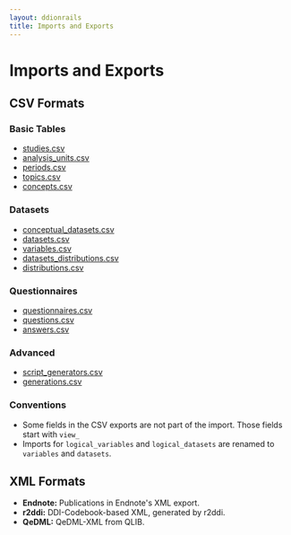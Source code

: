 ```yaml
---
layout: ddionrails
title: Imports and Exports
---
```


Imports and Exports
===================

CSV Formats
-----------

### Basic Tables
* [studies.csv](studies_csv.html)
* [analysis_units.csv](analysis_units_csv.html)
* [periods.csv](periods_csv.html)
* [topics.csv](topics_csv.html)
* [concepts.csv](concepts_csv.html)

### Datasets
* [conceptual_datasets.csv](conceptual_datasets.html)
* [datasets.csv](datasets.html)
* [variables.csv](variables_csv.html)
* [datasets_distributions.csv](datasets_distributions_csv.html)
* [distributions.csv](distributions_csv.html)

### Questionnaires
* [questionnaires.csv](questionnaires_csv.html)
* [questions.csv](questions_csv.html)
* [answers.csv](answers_csv.html)

### Advanced
* [script_generators.csv](script_generators_csv.html)
* [generations.csv](generations_csv.html)

### Conventions
* Some fields in the CSV exports are not part of the import.
  Those fields start with `view_`
* Imports for `logical_variables` and `logical_datasets` are renamed to
  `variables` and `datasets`.

XML Formats
-----------

* **Endnote:** Publications in Endnote's XML export.
* **r2ddi:** DDI-Codebook-based XML, generated by r2ddi.
* **QeDML:** QeDML-XML from QLIB.
